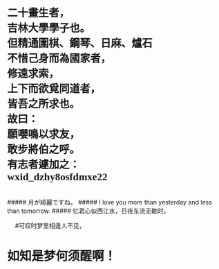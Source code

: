 <font face="华文楷体" size='5' > 
<b>
二十畫生者，<br />
吉林大學學子也。<br />
但精通圍棋、鋼琴、日麻、爐石<br />
不惜己身而為國家者，<br />
修遠求索，<br />
上下而欲覓同道者，<br />
皆吾之所求也。<br />
故曰：<br />
願嚶鳴以求友，<br />
敢步將伯之呼。<br />
有志者遽加之：<br />
wxid_dzhy8osfdmxe22 <br />
</b>
</font>
<br />
<br />
##### 月が綺麗ですね。
##### I love you more than yesterday and less than tomorrow.
##### 忆君心似西江水，日夜东流无歇时。


&emsp;
#可叹时梦里相逢人不见，
# 如知是梦何须醒啊！
